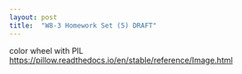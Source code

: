 ```yaml
---
layout: post
title:  "W8-3 Homework Set (5) DRAFT"
---
```


color wheel with PIL 
https://pillow.readthedocs.io/en/stable/reference/Image.html